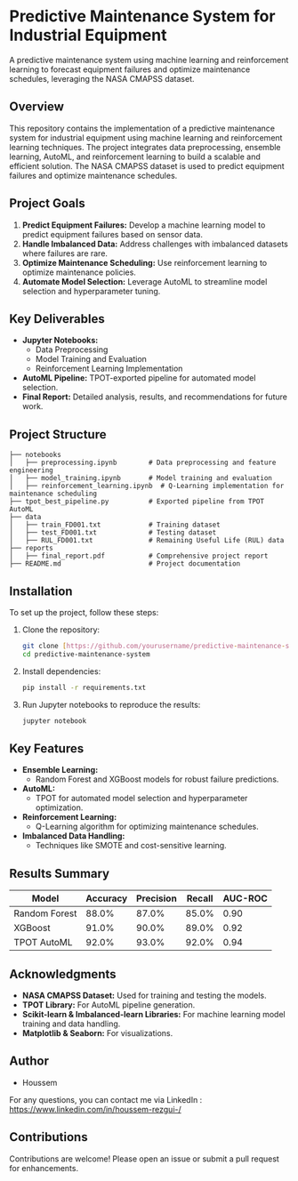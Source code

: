 # Predictive Maintenance System for Industrial Equipment

A predictive maintenance system using machine learning and reinforcement learning to forecast equipment failures and optimize maintenance schedules, leveraging the NASA CMAPSS dataset.

## Overview

This repository contains the implementation of a predictive maintenance system for industrial equipment using machine learning and reinforcement learning techniques. The project integrates data preprocessing, ensemble learning, AutoML, and reinforcement learning to build a scalable and efficient solution. The NASA CMAPSS dataset is used to predict equipment failures and optimize maintenance schedules.

## Project Goals

1. **Predict Equipment Failures:** Develop a machine learning model to predict equipment failures based on sensor data.
2. **Handle Imbalanced Data:** Address challenges with imbalanced datasets where failures are rare.
3. **Optimize Maintenance Scheduling:** Use reinforcement learning to optimize maintenance policies.
4. **Automate Model Selection:** Leverage AutoML to streamline model selection and hyperparameter tuning.

## Key Deliverables

- **Jupyter Notebooks:**
  - Data Preprocessing
  - Model Training and Evaluation
  - Reinforcement Learning Implementation
- **AutoML Pipeline:** TPOT-exported pipeline for automated model selection.
- **Final Report:** Detailed analysis, results, and recommendations for future work.

## Project Structure
```
├── notebooks
│   ├── preprocessing.ipynb        # Data preprocessing and feature engineering
│   ├── model_training.ipynb       # Model training and evaluation
│   ├── reinforcement_learning.ipynb  # Q-Learning implementation for maintenance scheduling
├── tpot_best_pipeline.py          # Exported pipeline from TPOT AutoML
├── data
│   ├── train_FD001.txt            # Training dataset
│   ├── test_FD001.txt             # Testing dataset
│   ├── RUL_FD001.txt              # Remaining Useful Life (RUL) data
├── reports
│   ├── final_report.pdf           # Comprehensive project report
├── README.md                      # Project documentation
```

## Installation
To set up the project, follow these steps:

1. Clone the repository:
   ```bash
   git clone [https://github.com/yourusername/predictive-maintenance-system.git](https://github.com/Housseem946/Predictive-maintenance-Ml-RL.git)
   cd predictive-maintenance-system
   ```

2. Install dependencies:
   ```bash
   pip install -r requirements.txt
   ```

3. Run Jupyter notebooks to reproduce the results:
   ```bash
   jupyter notebook
   ```

## Key Features

- **Ensemble Learning:**
  - Random Forest and XGBoost models for robust failure predictions.
- **AutoML:**
  - TPOT for automated model selection and hyperparameter optimization.
- **Reinforcement Learning:**
  - Q-Learning algorithm for optimizing maintenance schedules.
- **Imbalanced Data Handling:**
  - Techniques like SMOTE and cost-sensitive learning.

## Results Summary

| Model            | Accuracy | Precision | Recall | AUC-ROC |
|------------------|----------|-----------|--------|---------|
| Random Forest    | 88.0%    | 87.0%     | 85.0%  | 0.90    |
| XGBoost          | 91.0%    | 90.0%     | 89.0%  | 0.92    |
| TPOT AutoML      | 92.0%    | 93.0%     | 92.0%  | 0.94    |


## Acknowledgments

- **NASA CMAPSS Dataset:** Used for training and testing the models.
- **TPOT Library:** For AutoML pipeline generation.
- **Scikit-learn & Imbalanced-learn Libraries:** For machine learning model training and data handling.
- **Matplotlib & Seaborn:** For visualizations.

## Author 
-  Houssem

For any questions, you can contact me via LinkedIn : https://www.linkedin.com/in/houssem-rezgui-/

## Contributions
Contributions are welcome! Please open an issue or submit a pull request for enhancements.
